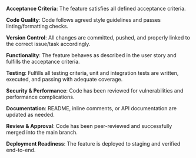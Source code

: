 **Acceptance Criteria**: The feature satisfies all defined acceptance criteria.

**Code Quality**: Code follows agreed style guidelines and passes linting/formatting checks.

**Version Control**: All changes are committed, pushed, and properly linked to the correct issue/task accordingly.

**Functionality**: The feature behaves as described in the user story and fulfills the acceptance criteria.

**Testing**: Fulfills all testing criteria, unit and integration tests are written, executed, and passing with adequate coverage.

**Security & Performance**: Code has been reviewed for vulnerabilities and performance complications.

**Documentation**: README, inline comments, or API documentation are updated as needed.

**Review & Approval**: Code has been peer-reviewed and successfully merged into the main branch.

**Deployment Readiness**: The feature is deployed to staging and verified end-to-end.
